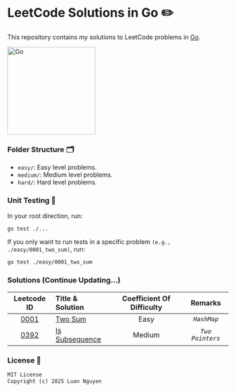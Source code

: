 # LeetCode Solutions in Go ✏️

This repository contains my solutions to LeetCode problems in [Go](https://go.dev/).

<img src="https://raw.githubusercontent.com/gist/brudnak/6c21505423e4ff089ab704ec79b5a096/raw/b2d3dec32474b2121b179920734b259323a7c250/go.gif" alt="Go" width="200"/>

### Folder Structure 🗂️

- `easy/`: Easy level problems.
- `medium/`: Medium level problems.
- `hard/`: Hard level problems.

### Unit Testing 🧪

In your root direction, run:

```bash
go test ./...
```

If you only want to run tests in a specific problem `(e.g., ./easy/0001_two_sum)`, run:

```bash
go test ./easy/0001_two_sum
```

### Solutions (Continue Updating...)

|                            Leetcode ID                            | Title & Solution         | Coefficient Of Difficulty |     Remarks      |
| :---------------------------------------------------------------: | :----------------------- | :-----------------------: | :--------------: |
|    [0001](https://leetcode.com/problems/two-sum/description/)     | [Two Sum](/easy/)        |           Easy            |   _`HashMap`_    |
| [0392](https://leetcode.com/problems/is-subsequence/description/) | [Is Subsequence](/easy/) |          Medium           | _`Two Pointers`_ |

### License 🪪

```txt
MIT License
Copyright (c) 2025 Luan Nguyen
```
